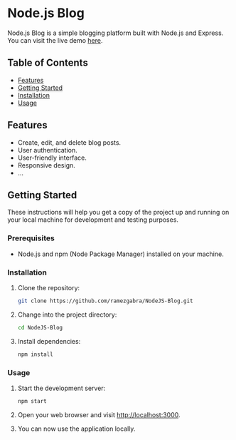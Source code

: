 # Node.js Blog

Node.js Blog is a simple blogging platform built with Node.js and Express. You can visit the live demo [here](https://nodejs-blog-j6ar.onrender.com/).

## Table of Contents

- [Features](#features)
- [Getting Started](#getting-started)
- [Installation](#installation)
- [Usage](#usage)

## Features

- Create, edit, and delete blog posts.
- User authentication.
- User-friendly interface.
- Responsive design.
- ...

## Getting Started

These instructions will help you get a copy of the project up and running on your local machine for development and testing purposes.

### Prerequisites

- Node.js and npm (Node Package Manager) installed on your machine.

### Installation

1. Clone the repository:

   ```bash
   git clone https://github.com/ramezgabra/NodeJS-Blog.git
   ```

2. Change into the project directory:

   ```bash
   cd NodeJS-Blog
   ```

3. Install dependencies:

   ```bash
   npm install
   ```

### Usage

1. Start the development server:

   ```bash
   npm start
   ```

2. Open your web browser and visit [http://localhost:3000](http://localhost:3000).

3. You can now use the application locally.
